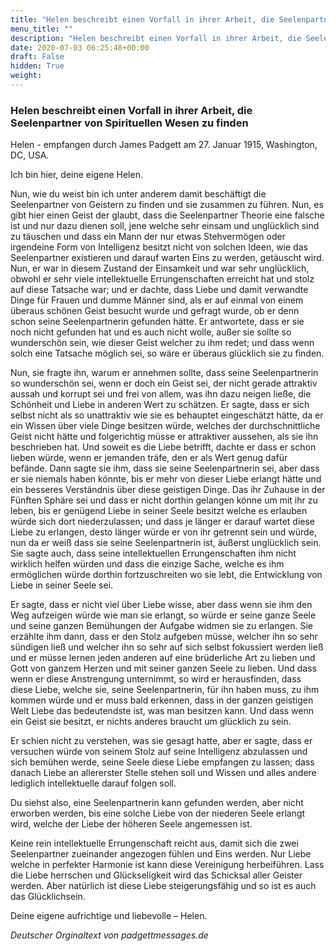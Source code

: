 ```yaml
---
title: "Helen beschreibt einen Vorfall in ihrer Arbeit, die Seelenpartner von Spirituellen Wesen zu finden"
menu_title: ""
description: "Helen beschreibt einen Vorfall in ihrer Arbeit, die Seelenpartner von Spirituellen Wesen zu finden"
date: 2020-07-03 06:25:48+00:00
draft: False
hidden: True
weight:
---
```

### Helen beschreibt einen Vorfall in ihrer Arbeit, die Seelenpartner von Spirituellen Wesen zu finden

Helen - empfangen durch James Padgett am 27. Januar 1915, Washington, DC, USA.

Ich bin hier, deine eigene Helen.

Nun, wie du weist bin ich unter anderem damit beschäftigt die Seelenpartner von Geistern zu finden und sie zusammen zu führen. Nun, es gibt hier einen Geist der glaubt, dass die Seelenpartner Theorie eine falsche ist und nur dazu dienen soll, jene welche sehr einsam und unglücklich sind zu täuschen und dass ein Mann der nur etwas Stehvermögen oder irgendeine Form von Intelligenz besitzt nicht von solchen Ideen, wie das Seelenpartner existieren und darauf warten Eins zu werden, getäuscht wird. Nun, er war in diesem Zustand der Einsamkeit und war sehr unglücklich, obwohl er sehr viele intellektuelle Errungenschaften erreicht hat und stolz auf diese Tatsache war; und er dachte, dass Liebe und damit verwandte Dinge für Frauen und dumme Männer sind, als er auf einmal von einem überaus schönen Geist besucht wurde und gefragt wurde, ob er denn schon seine Seelenpartnerin gefunden hätte. Er antwortete, dass er sie noch nicht gefunden hat und es auch nicht wolle, außer sie sollte so wunderschön sein, wie dieser Geist welcher zu ihm redet; und dass wenn solch eine Tatsache möglich sei, so wäre er überaus glücklich sie zu finden.

Nun, sie fragte ihn, warum er annehmen sollte, dass seine Seelenpartnerin so wunderschön sei, wenn er doch ein Geist sei, der nicht gerade attraktiv aussah und korrupt sei und frei von allem, was ihn dazu neigen ließe, die Schönheit und Liebe in anderen Wert zu schätzen. Er sagte, dass er sich selbst nicht als so unattraktiv wie sie es behauptet eingeschätzt hätte, da er ein Wissen über viele Dinge besitzen würde, welches der durchschnittliche Geist nicht hätte und folgerichtig müsse er attraktiver aussehen, als sie ihn beschrieben hat. Und soweit es die Liebe betrifft, dachte er dass er schon lieben würde, wenn er jemanden träfe, den er als Wert genug dafür befände. Dann sagte sie ihm, dass sie seine Seelenpartnerin sei, aber dass er sie niemals haben könnte, bis er mehr von dieser Liebe erlangt hätte und ein besseres Verständnis über diese geistigen Dinge. Das ihr Zuhause in der Fünften Sphäre sei und dass er nicht dorthin gelangen könne um mit ihr zu leben, bis er genügend Liebe in seiner Seele besitzt welche es erlauben würde sich dort niederzulassen; und dass je länger er darauf wartet diese Liebe zu erlangen, desto länger würde er von ihr getrennt sein und würde, nun da er weiß dass sie seine Seelenpartnerin ist, äußerst unglücklich sein. Sie sagte auch, dass seine intellektuellen Errungenschaften ihm nicht wirklich helfen würden und dass die einzige Sache, welche es ihm ermöglichen würde dorthin fortzuschreiten wo sie lebt, die Entwicklung von Liebe in seiner Seele sei.

Er sagte, dass er nicht viel über Liebe wisse, aber dass wenn sie ihm den Weg aufzeigen würde wie man sie erlangt, so würde er seine ganze Seele und seine ganzen Bemühungen der Aufgabe widmen sie zu erlangen. Sie erzählte ihm dann, dass er den Stolz aufgeben müsse, welcher ihn so sehr sündigen ließ und welcher ihn so sehr auf sich selbst fokussiert werden ließ und er müsse lernen jeden anderen auf eine brüderliche Art zu lieben und Gott von ganzem Herzen und mit seiner ganzen Seele zu lieben. Und dass wenn er diese Anstrengung unternimmt, so wird er herausfinden, dass diese Liebe, welche sie, seine Seelenpartnerin, für ihn haben muss, zu ihm kommen würde und er muss bald erkennen, dass in der ganzen geistigen Welt Liebe das bedeutendste ist, was man besitzen kann. Und dass wenn ein Geist sie besitzt, er nichts anderes braucht um glücklich zu sein.

Er schien nicht zu verstehen, was sie gesagt hatte, aber er sagte, dass er versuchen würde von seinem Stolz auf seine Intelligenz abzulassen und sich bemühen werde, seine Seele diese Liebe empfangen zu lassen; dass danach Liebe an allererster Stelle stehen soll und Wissen und alles andere lediglich intellektuelle darauf folgen soll.

Du siehst also, eine Seelenpartnerin kann gefunden werden, aber nicht erworben werden, bis eine solche Liebe von der niederen Seele erlangt wird, welche der Liebe der höheren Seele angemessen ist.

Keine rein intellektuelle Errungenschaft reicht aus, damit sich die zwei Seelenpartner zueinander angezogen fühlen und Eins werden. Nur Liebe welche in perfekter Harmonie ist kann diese Vereinigung herbeiführen. Lass die Liebe herrschen und Glückseligkeit wird das Schicksal aller Geister werden. Aber natürlich ist diese Liebe steigerungsfähig und so ist es auch das Glücklichsein.

Deine eigene aufrichtige und liebevolle – Helen.

*Deutscher Orginaltext von padgettmessages.de*
